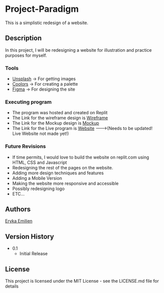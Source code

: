 # Project-Paradigm

This is a simplistic redesign of a website.

## Description

In this project, I will be redesigning a website for illustration and practice purposes for myself.

### Tools

* [Unsplash](https://unsplash.com/) -> For getting images
* [Coolors](https://coolors.co/) -> For creating a palette
* [Figma](https://www.figma.com/) -> For designing the site


### Executing program

* The program was hosted and created on Replit
* The Link for the wireframe design is [Wireframe](https://www.figma.com/file/1PKvHvSDkLVFg63hrk8VPv/Paradigm-Website-UI?node-id=0%3A1)
* The Link for the Mockup design is [Mockup](https://www.figma.com/file/lKBpw5TWCVl74a6uIrrBjL/Paradigm-Website-UI-Mockup?node-id=0%3A1)
* The Link for the Live program is [Website](https://www.paradigmtesting.com/) --->(Needs to be updated! Live Website not made yet!)

### Future Revisions

* If time permits, I would love to build the website on replit.com using HTML, CSS and Javascript
* Redesigning the rest of the pages on the website.
* Adding more design techniques and features
* Adding a Mobile Version
* Making the website more responsive and accessible
* Possibly redesigning logo
* ETC...

## Authors 

[Eryka Emilien](https://www.linkedin.com/in/eryka-emilien-tchuosi/)

## Version History

* 0.1
    * Initial Release

## License

This project is licensed under the MIT License - see the LICENSE.md file for details
